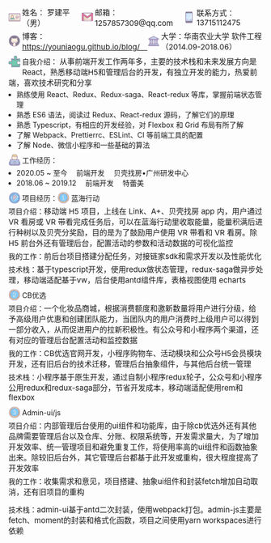<style type="text/css" rel="stylesheet">
  .box_flex {
    display: flex;
    align-items: center;
    position: relative;
  }
  .float_text {
    word-break: break-word;
  }
  .float_text > img {
    float: left;
  }
  .icon {
    width: 24px;
    padding: 0 3px 0 0;
  }
  .font_size15 {
    font-size: 15px;
  }
  .margin_bottom3 {
    margin: 0 0 3px 0;
  }
  .margin_bottom5 {
    margin: 0 0 5px 0;
  }
  .margin_bottom8 {
    margin: 0 0 8px 0;
  }
  .margin_bottom10 {
    margin: 0 0 8px 0;
  }
  .margin_left8 {
    margin: 0 0 0 -8px;
  }
</style>

<p class="box_flex margin_bottom5">
  <img class="icon" src="./name.png" />
  <span class="font_size15">姓名： 罗建平（男）　</span>
  <img class="icon" src="./email.png" />
  <span class="font_size15">邮箱： 1257857309@qq.com　</span>
  <img class="icon" src="./phone.png" />
  <span class="font_size15">联系方式： 13715112475</span>
</p>
<p class="box_flex margin_bottom10">
  <img class="icon" src="./github.png" style="vertical-align: bottom;" />
  <span class="font_size15">
    博客： <a href="https://youniaogu.github.io/blog/" target="_blank">https://youniaogu.github.io/blog/　</a>
  </span>
  <img class="icon" src="./university.png" />
  <span class="font_size15">大学：华南农业大学 软件工程（2014.09-2018.06）</span>
</p>

<p class="float_text margin_bottom3">
  <img class="icon" src="./puzzle.png" />自我介绍：
  <span class="font_size15">从事前端开发工作两年多，主要的技术栈和未来发展方向是React，熟悉移动端H5和管理后台的开发，有独立开发的能力，热爱前端，喜欢技术研究和分享</span>
</p>
<ul class="margin_bottom10">
  <li class="margin_left8">熟练使用 React、Redux、Redux-saga、React-redux 等库，掌握前端状态管理</li>
  <li class="margin_left8">熟悉 ES6 语法，阅读过 Redux、React-redux 源码，了解它们的原理</li>
  <li class="margin_left8">熟悉 Typescript，有相应的开发经验，对 Flexbox 和 Grid 布局有所了解</li>
  <li class="margin_left8">了解 Webpack、Prettierrc、ESLint、CI 等前端工具的配置</li>
  <li class="margin_left8">了解 Node、微信小程序和一些基础的算法</li>
</ul>

<p class="box_flex margin_bottom3">
  <img class="icon" src="./working.png" />工作经历：
</p>
<ul class="margin_bottom10">
  <li class="margin_left8">2020.05 ~ 至今 　前端开发 　贝壳找房•广州研发中心</li>
  <li class="margin_left8">2018.06 ~ 2019.12 　前端开发 　特蕾美</li>
</ul>

<p class="box_flex margin_bottom3">
  <img class="icon" src="./project.png" />项目经历：<img class="icon" src="./one.png" />蓝海行动
</p>
<p class="margin_bottom5">
  项目介绍：<span class="font_size15">移动端 H5 项目，上线在 Link、A+、贝壳找房 app 内，用户通过 VR 看房或 VR 带看完成任务后，可以在蓝海行动里收取能量，能量积满后进行种树以及贝壳分奖励，目的是为了鼓励用户使用 VR 带看和 VR 看房。除 H5 前台外还有管理后台，配置活动的参数和活动数据的可视化监控</span>
</p>
<p class="margin_bottom5">
  我的工作：<span class="font_size15">前后台项目搭建分配任务，对接链家sdk和需求开发以及性能优化</span>
</p>
<p class="margin_bottom8">
  技术栈：<span class="font_size15">基于typescript开发，使用redux做状态管理，redux-saga做异步处理，移动端适配基于vw，后台使用antd组件库，表格视图使用 echarts</span>
</p>

<p class="box_flex margin_bottom3">
  <img class="icon" src="./two.png" />CB优选
</p>
<p class="margin_bottom5">
  项目介绍：<span class="font_size15">一个化妆品商城，根据消费额度和邀新数量将用户进行分级，给予高级用户优惠和创建团队能力，当团队内的用户消费时上级用户可以得到一部分收入，从而促进用户的拉新积极性。有公众号和小程序两个渠道，还有对应的管理后台配置活动和监控数据</span>
</p>
<p class="margin_bottom5">
  我的工作：<span class="font_size15">CB优选官网开发，小程序购物车、活动模块和公众号H5会员模块开发，还有旧后台的技术迁移，管理后台抽象组件，与其他后台统一管理</span>
</p>
<p class="margin_bottom8">
  技术栈：<span class="font_size15">小程序基于原生开发，通过自制小程序redux轮子，公众号和小程序公用redux和redux-saga部分，节省开发成本，移动端适配使用rem和flexbox</span>
</p>

<p class="box_flex margin_bottom3">
  <img class="icon" src="./three.png" />Admin-ui/js
</p>
<p class="margin_bottom5">
  项目介绍：<span class="font_size15">内部管理后台使用的ui组件和功能库，由于除cb优选外还有其他品牌需要管理后台以及仓库、分账、权限系统等，开发需求量大，为了增加开发效率、统一管理项目和避免重复工作，将使用率高的ui组件和函数抽象出来。除较旧后台外，其它管理后台都基于此开发或重构，很大程度提高了开发效率</span>
</p>
<p class="margin_bottom5">
  我的工作：<span class="font_size15">收集需求和意见，项目搭建、抽象ui组件和封装fetch增加自动取消，还有旧项目的重构</span>
</p>
<p>
  技术栈：<span class="font_size15">admin-ui基于antd二次封装，使用webpack打包。admin-js主要是fetch、moment的封装和格式化函数，项目之间使用yarn workspaces进行依赖</span>
</p>
